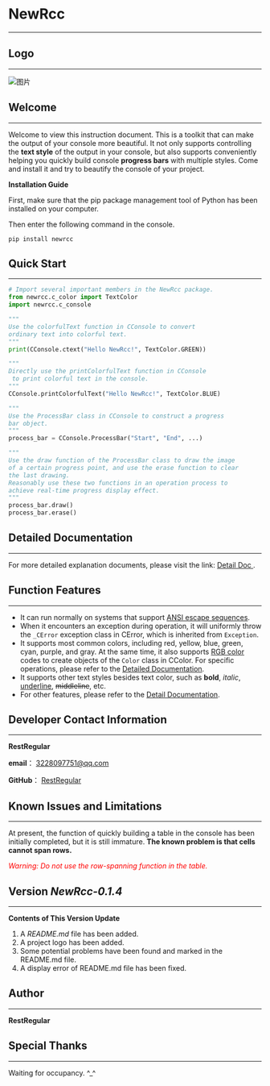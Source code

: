# NewRcc

---
## Logo

---
![图片](newrcc/resource/Logo.jpg)
## Welcome

---
Welcome to view this instruction document. This is a 
toolkit that can make the output of your console more
beautiful. It not only supports controlling the 
**text style** of the output in your console, but also
supports conveniently helping you quickly build console
**progress bars** with multiple styles. Come and install
it and try to beautify the console of your project.

**Installation Guide**

First, make sure that the pip package management tool 
of Python has been installed on your 
computer.

Then enter the following command in the console.
```
pip install newrcc
```
## Quick Start

---

```python
# Import several important members in the NewRcc package.
from newrcc.c_color import TextColor
import newrcc.c_console

"""
Use the colorfulText function in CConsole to convert 
ordinary text into colorful text.
"""
print(CConsole.ctext("Hello NewRcc!", TextColor.GREEN))

"""
Directly use the printColorfulText function in CConsole
 to print colorful text in the console.
"""
CConsole.printColorfulText("Hello NewRcc!", TextColor.BLUE)

"""
Use the ProcessBar class in CConsole to construct a progress 
bar object.
"""
process_bar = CConsole.ProcessBar("Start", "End", ...)

"""
Use the draw function of the ProcessBar class to draw the image
of a certain progress point, and use the erase function to clear 
the last drawing. 
Reasonably use these two functions in an operation process to 
achieve real-time progress display effect.
"""
process_bar.draw()
process_bar.erase()
```
## Detailed Documentation

---
For more detailed explanation documents, please visit the link: [Detail Doc ](https://#) .
## Function Features

---
- It can run normally on systems that support 
[ANSI escape sequences](https://baike.baidu.com/item/ANSI转义序列/22735729?fr=ge_ala).
- When it encounters an exception during operation, 
it will uniformly throw the `_CError` exception class 
in CError, which is inherited from `Exception`.
- It supports most common colors, including red, yellow, 
blue, green, cyan, purple, and gray. At the same time, 
it also supports [RGB color](https://baike.baidu.com/item/RGB/342517?fr=ge_ala) codes to create objects 
of the `Color` class in CColor. For specific operations, 
please refer to the [Detailed Documentation](#detailed-documentation).
- It supports other text styles besides text color, such 
as **bold**, *italic*, <u>underline</u>, ~~middleline~~, etc.
- For other features, please refer to the 
[Detail Documentation](#detailed-documentation).
## Developer Contact Information

---
**RestRegular**

  **email**： [3228097751@qq.com](https://www.qq.com)
  
  **GitHub**： [RestRegular](https://github.com/RestRegular)
##  Known Issues and Limitations

---
At present, the function of quickly building a table in 
the console has been initially completed, but it is still 
immature. **The known problem is that cells cannot span rows.**
<p style="color: red; font-style: italic;">
Warning: Do not use the row-spanning function in the table.
</p>

## Version _NewRcc-0.1.4_

---
**Contents of This Version Update**
1. A _README.md_ file has been added. 
2. A project logo has been added. 
3. Some potential problems have been found and marked in the README.md file.
4. A display error of README.md file has been fixed.

## Author

---
**RestRegular**

## Special Thanks

---
Waiting for occupancy. ^_^ 

